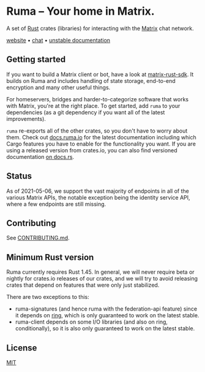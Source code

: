 # Ruma – Your home in Matrix.

A set of [Rust] crates (libraries) for interacting with the [Matrix] chat
network.

[website] • [chat] • [unstable documentation][docs]

[Rust]: https://rust-lang.org/
[Matrix]: https://matrix.org/
[website]: https://www.ruma.io/
[chat]: https://matrix.to/#/#ruma:matrix.org
[docs]: https://docs.ruma.io/

## Getting started

If you want to build a Matrix client or bot, have a look at [matrix-rust-sdk].
It builds on Ruma and includes handling of state storage, end-to-end encryption
and many other useful things.

For homeservers, bridges and harder-to-categorize software that works with
Matrix, you're at the right place. To get started, add `ruma` to your
dependencies (as a git dependency if you want all of the latest improvements).

`ruma` re-exports all of the other crates, so you don't have to worry about
them. Check out [docs.ruma.io](https://docs.ruma.io/ruma/index.html) for the
latest documentation including which Cargo features you have to enable for the
functionality you want. If you are using a released version from crates.io, you
can also find versioned documentation [on docs.rs](https://docs.rs/ruma/).

[matrix-rust-sdk]: https://github.com/matrix-org/matrix-rust-sdk#readme
[feat]: https://github.com/ruma/ruma/blob/1166af5a354210dcbced1eaf4a11f795c381d2ec/ruma/Cargo.toml#L35

## Status

As of 2021-05-06, we support the vast majority of endpoints in all of the
various Matrix APIs, the notable exception being the identity service API,
where a few endpoints are still missing.

## Contributing

See [CONTRIBUTING.md](CONTRIBUTING.md).

## Minimum Rust version

Ruma currently requires Rust 1.45. In general, we will never require beta or
nightly for crates.io releases of our crates, and we will try to avoid releasing
crates that depend on features that were only just stabilized.

There are two exceptions to this:

* ruma-signatures (and hence ruma with the federation-api feature) since it
  depends on [ring][], which is only guaranteed to work on the latest stable.
* ruma-client depends on some I/O libraries (and also on ring, conditionally),
  so it is also only guaranteed to work on the latest stable.

[ring]: https://github.com/briansmith/ring/

## License

[MIT](http://opensource.org/licenses/MIT)
